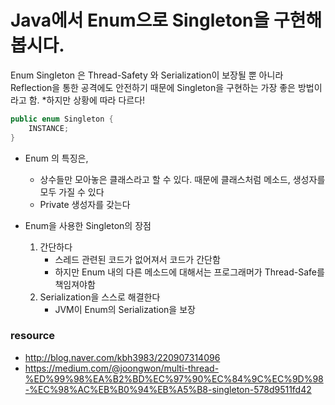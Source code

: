 # Java에서 Enum으로 Singleton을 구현해봅시다.

Enum Singleton 은
Thread-Safety 와 Serialization이 보장될 뿐 아니라 Reflection을 통한 공격에도 안전하기 때문에
Singleton을 구현하는 가장 좋은 방법이라고 함. *하지만 상황에 따라 다르다!


```java 
public enum Singleton {
    INSTANCE;  
}

```

- Enum 의 특징은,
    - 상수들만 모아놓은 클래스라고 할 수 있다. 때문에 클래스처럼 메소드, 생성자를 모두 가질 수 있다
    - Private 생성자를 갖는다


- Enum을 사용한 Singleton의 장점
    1. 간단하다
        - 스레드 관련된 코드가 없어져서 코드가 간단함
        - 하지만 Enum 내의 다른 메소드에 대해서는 프로그래머가 Thread-Safe를 책임져야함
    2. Serialization을 스스로 해결한다
        - JVM이 Enum의 Serialization을 보장

    


### resource

- http://blog.naver.com/kbh3983/220907314096
- https://medium.com/@joongwon/multi-thread-%ED%99%98%EA%B2%BD%EC%97%90%EC%84%9C%EC%9D%98-%EC%98%AC%EB%B0%94%EB%A5%B8-singleton-578d9511fd42

